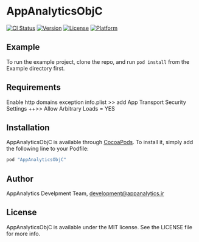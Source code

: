 # AppAnalyticsObjC

[![CI Status](http://img.shields.io/travis/appanalytic/lib-objective-c.svg?style=flat)](https://travis-ci.org/appanalytic/lib-objective-c)
[![Version](https://img.shields.io/cocoapods/v/AppAnalyticsObjC.svg?style=flat)](http://cocoapods.org/pods/AppAnalyticsObjC)
[![License](https://img.shields.io/cocoapods/l/AppAnalyticsObjC.svg?style=flat)](http://cocoapods.org/pods/AppAnalyticsObjC)
[![Platform](https://img.shields.io/cocoapods/p/AppAnalyticsObjC.svg?style=flat)](http://cocoapods.org/pods/AppAnalyticsObjC)

## Example

To run the example project, clone the repo, and run `pod install` from the Example directory first.

## Requirements
Enable http domains exception
info.plist >> add App Transport Security Settings ++>> Allow Arbitrary Loads = YES

## Installation

AppAnalyticsObjC is available through [CocoaPods](http://cocoapods.org). To install
it, simply add the following line to your Podfile:

```ruby
pod "AppAnalyticsObjC"
```

## Author

AppAnalytics Develpment Team, development@appanalytics.ir

## License

AppAnalyticsObjC is available under the MIT license. See the LICENSE file for more info.

